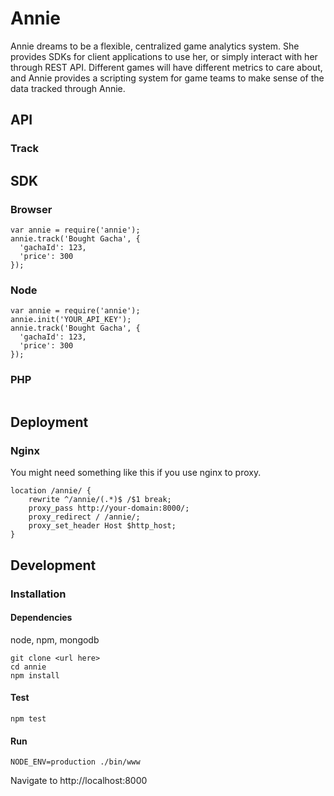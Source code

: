 # Annie

Annie dreams to be a flexible, centralized game analytics system.
She provides SDKs for client applications to use her, or simply interact with her through REST API.
Different games will have different metrics to care about, and Annie provides a scripting system for game teams to make sense of the data tracked through
Annie.

## API

### Track

## SDK

### Browser

```
var annie = require('annie');
annie.track('Bought Gacha', {
  'gachaId': 123,
  'price': 300
});
```

### Node

```
var annie = require('annie');
annie.init('YOUR_API_KEY');
annie.track('Bought Gacha', {
  'gachaId': 123,
  'price': 300
});
```

### PHP

```
```

## Deployment

### Nginx

You might need something like this if you use nginx to proxy.
```
location /annie/ {
    rewrite ^/annie/(.*)$ /$1 break;
    proxy_pass http://your-domain:8000/;
    proxy_redirect / /annie/;
    proxy_set_header Host $http_host;
}
```

## Development

### Installation

#### Dependencies

node, npm, mongodb

```
git clone <url here>
cd annie
npm install
```

#### Test

`npm test`

#### Run

`NODE_ENV=production ./bin/www`

Navigate to http://localhost:8000
